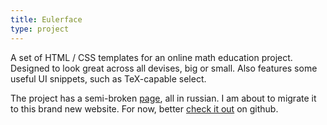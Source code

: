 ```yaml
---
title: Eulerface
type: project
---
```

A set of HTML / CSS templates for an online math education project. Designed to look great across all devises, big or small. Also features some useful UI snippets, such as TeX-capable select.

The project has a semi-broken [page](http://thoughtspile.github.io/Eulerface/), all in russian. I am about to migrate it to this brand new website. For now, better [check it out](https://github.com/thoughtspile/Eulerface) on github.
